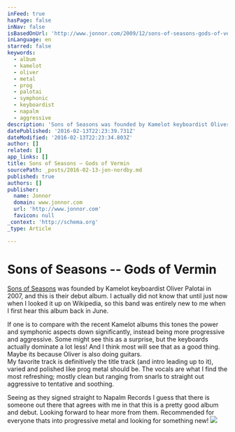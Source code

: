```yaml
---
inFeed: true
hasPage: false
inNav: false
isBasedOnUrl: 'http://www.jonnor.com/2009/12/sons-of-seasons-gods-of-vermin/'
inLanguage: en
starred: false
keywords:
  - album
  - kamelot
  - oliver
  - metal
  - prog
  - palotai
  - symphonic
  - keyboardist
  - napalm
  - aggressive
description: 'Sons of Seasons was founded by Kamelot keyboardist Oliver Palotai in 2007, and this is their debut album. I actually did not know that until just now when I looked it up on Wikipedia, so this band was entirely new to me when I first hear this album back in June.'
datePublished: '2016-02-13T22:23:39.731Z'
dateModified: '2016-02-13T22:23:34.803Z'
author: []
related: []
app_links: []
title: Sons of Seasons – Gods of Vermin
sourcePath: _posts/2016-02-13-jon-nordby.md
published: true
authors: []
publisher:
  name: Jonnor
  domain: www.jonnor.com
  url: 'http://www.jonnor.com'
  favicon: null
_context: 'http://schema.org'
_type: Article

---
```

# Sons of Seasons -- Gods of Vermin

[Sons of Seasons][0] was founded by Kamelot keyboardist Oliver Palotai in 2007, and this is their debut album. I actually did not know that until just now when I looked it up on Wikipedia, so this band was entirely new to me when I first hear this album back in June.

If one is to compare with the recent Kamelot albums this tones the power and symphonic aspects down significantly, instead being more progressive and aggressive. Some might see this as a surprise, but the keyboards actually dominate a lot less! And I think most will see that as a good thing. Maybe its because Oliver is also doing guitars.  
My favorite track is definitively the title track (and intro leading up to it), varied and polished like prog metal should be. The vocals are what I find the most refreshing; mostly clean but ranging from snarls to straight out aggressive to tentative and soothing.

Seeing as they signed straight to Napalm Records I guess that there is someone out there that agrees with me in that this is a pretty good album and debut. Looking forward to hear more from them. Recommended for everyone thats into progressive metal and looking for something new!
[![](http://www.jonnor.com/wp/wp-content/plugins/flattr/img/flattr-badge-large.png)][1]

[0]: http://www.sonsofseasons.com/
[1]: http://www.jonnor.com/wp/?flattrss_redirect&id=82&md5=a9a4f4e39395dfc77df24dd3dcf296e0
